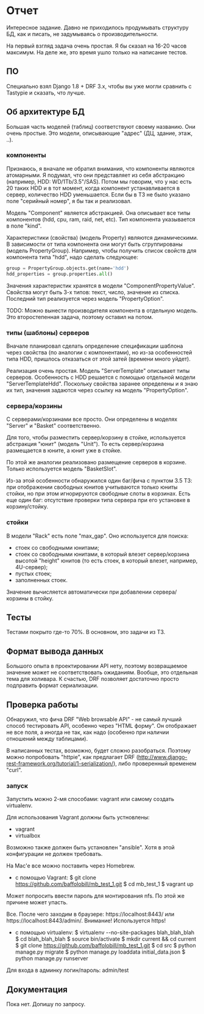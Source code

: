 # Отчет

Интересное задание. Давно не приходилось продумывать структуру БД, как и писать, не задумываясь о производительности.

На первый взгляд задача очень простая. Я бы сказал на 16-20 часов максимум. На деле же, это время ушло только на написание тестов.


## ПО

Специально взял Django 1.8 + DRF 3.x, чтобы вы уже могли сравнить с Tastypie и сказать, что лучше.


## Об архитектуре БД

Большая часть моделей (таблиц) соответствуют своему названию. Они очень простые. Это модели, описывающие "адрес" (ДЦ, здание, этаж, ..).


### компоненты

Признаюсь, я вначале не обратил внимания, что компоненты являются атомарными. Я подумал, что они представляет из себя абстракцию (например, HDD: WD/1Tb/3.5"/SAS). Потом мы говорим, что у нас есть 20 таких HDD и в тот момент, когда компонент устанавливается в сервер, количество HDD уменьшается. Если бы в ТЗ не было указано поле "серийный номер", я бы так и реализовал.

Модель "Component" является абстракцией. Она описывает все типы компонентов (hdd, cpu, ram, raid, net, etc). Тип компонента указывается в поле "kind".

Характеристики (свойства) (модель Property) являются динамическими. В зависимости от типа компонента они могут быть сгруппированы (модель PropertyGroup). Например, чтобы получить список свойств для компонента типа "hdd", надо сделать следующее:

```python
group = PropertyGroup.objects.get(name='hdd')
hdd_properties = group.properties.all()
```

Значения характеристик хранятся в модели "ComponentPropertyValue".
Свойства могут быть 3-х типов: текст, число, значение из списка. Последний тип реализуется через модель "PropertyOption".

TODO: Можно вынести производителя компонента в отдельную модель. Это второстепенная задача, поэтому оставил на потом.


### типы (шаблоны) серверов

Вначале планировал сделать определение спецификации шаблона через свойства (по аналогии с компонентами), но из-за особенностей типа HDD, пришлось отказаться от этой затей (времени много уйдет).

Реализация очень простая. Модель "ServerTemplate" описывает типы серверов. Особенность с HDD решается с помощью отдельной модели "ServerTemplateHdd". Поскольку свойства заранее определены и я знаю их тип, значения задаются через ссылку на модель "PropertyOption".


### сервера/корзины

С серверами/корзинами все просто. Они определены в моделях "Server" и "Basket" соответственно.

Для того, чтобы разместить сервер/корзину в стойке, используется абстракция "юнит" (модель "Unit"). То есть сервер/корзина размещается в юните, а юнит уже в стойке.

По этой же аналогии реализовано размещение серверов в корзине. Только используется модель "BasketSlot".

Из-за этой особенности обнаружился один баг/фича с пунктом 3.5 ТЗ: при отображении свободных юнитов учитываются только юниты стойки, но при этом игнорируются свободные слоты в корзинах.
Есть еще один баг: отсутствие проверки типа сервера при его установке в корзину/стойку.


### стойки

В модели "Rack" есть поле "max_gap". Оно используется для поиска:
- стоек со свободными юнитами;
- стоек со свободными юнитами, в который влезет сервер/корзина высотой "height" юнитов (то есть стоек, в который влезет, например, 4U-сервер);
- пустых стоек;
- заполненных стоек.

Значение вычисляется автоматически при добавлении сервера/корзины в стойку.


## Тесты

Тестами покрыто где-то 70%. В основном, это задачи из ТЗ.


## Формат вывода данных

Большого опыта в проектировании API нету, поэтому возвращаемое значение может не соответствовать ожиданиям. Вообще, это отдельная тема для холивара. К счастью, DRF позволяет достаточно просто подправить формат сериализации.


## Проверка работы

Обнаружил, что фича DRF "Web browsable API" - не самый лучший способ тестировать API, особенно через "HTML форму". Он отображает не все поля, а иногда не так, как надо (особенно при наличии отношений между таблицами).

В написанных тестах, возможно, будет сложно разобраться. Поэтому можно попробовать "httpie", как предлагает DRF (http://www.django-rest-framework.org/tutorial/1-serialization/), либо проверенный временем "curl".

### запуск

Запустить можно 2-мя способами: vagrant или самому создать virtualenv.

Для использования Vagrant должны быть устновлены:
- vagrant
- virtualbox

Возможно также должен быть установлен "ansible". Хотя в этой конфигурации не должен требовать.

На Mac'e все можно поставить через Homebrew.

- с помощью Vagrant:
$ git clone https://github.com/baffolobill/mb_test_1.git
$ cd mb_test_1
$ vagrant up

Может попросить ввести пароль для монтирования nfs. По этой же причине может упасть.

Все. После чего заходим в браузере: https://localhost:8443/ или https://localhost:8443/admin/.
Внимание! Используется https!

- с помощью virtualenv:
$ virtualenv --no-site-packages blah_blah_blah
$ cd blah_blah_blah
$ source bin/activate
$ mkdir current && cd current
$ git clone https://github.com/baffolobill/mb_test_1.git
$ cd src
$ python manage.py migrate
$ python manage.py loaddata initial_data.json
$ python manage.py runserver

Для входа в админку логин/пароль: admin/test


## Документация

Пока нет. Допишу по запросу.

